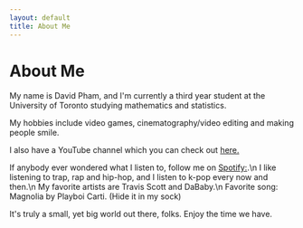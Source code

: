 ```yaml
---
layout: default
title: About Me
---
```

# About Me

My name is David Pham, and I'm currently a third year student at the University of Toronto studying mathematics and statistics.

My hobbies include video games, cinematography/video editing and making people smile.

I also have a YouTube channel which you can check out [here.](https://www.youtube.com/channel/UCaaYCWSM01Ke6LqG100zg0A)

If anybody ever wondered what I listen to, follow me on [Spotify:](https://open.spotify.com/user/6r2g75pi5l7e863bglv83pzj9?si=CZbhiKIdRq2NqdZcS2SdHQ).\n
I like listening to trap, rap and hip-hop, and I listen to k-pop every now and then.\n
My favorite artists are Travis Scott and DaBaby.\n
Favorite song: Magnolia by Playboi Carti. (Hide it in my sock)

It's truly a small, yet big world out there, folks. Enjoy the time we have.
